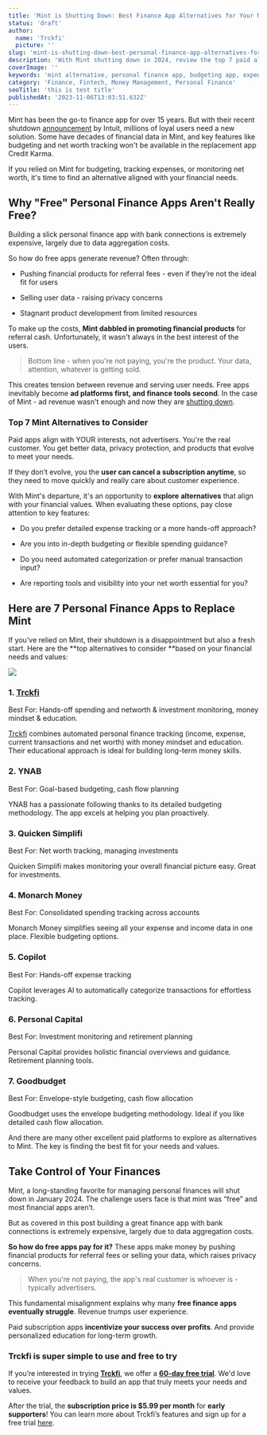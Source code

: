 ```yaml
---
title: 'Mint is Shutting Down: Best Finance App Alternatives for Your Money in 2024'
status: 'draft'
author:
  name: 'Trckfi'
  picture: ''
slug: 'mint-is-shutting-down-best-personal-finance-app-alternatives-for-your-money-in-2024'
description: 'With Mint shutting down in 2024, review the top 7 paid alternatives for budgeting, expense tracking and managing your finances aligned with your needs.'
coverImage: ''
keywords: 'mint alternative, personal finance app, budgeting app, expense tracking app, finance management app, mint shutdown, replace mint'
category: 'Finance, Fintech, Money Management, Personal Finance'
seoTitle: 'this is test title'
publishedAt: '2023-11-06T13:03:51.632Z'
---
```


Mint has been the go-to finance app for over 15 years. But with their recent shutdown [announcement](https://www.theverge.com/2023/11/2/23943254/mint-intuit-shutting-down-credit-karma) by Intuit, millions of loyal users need a new solution. Some have decades of financial data in Mint, and key features like budgeting and net worth tracking won't be available in the replacement app Credit Karma.

If you relied on Mint for budgeting, tracking expenses, or monitoring net worth, it's time to find an alternative aligned with your financial needs.

## **Why "Free" Personal Finance Apps Aren't Really Free?**

Building a slick personal finance app with bank connections is extremely expensive, largely due to data aggregation costs.

So how do free apps generate revenue? Often through:

- Pushing financial products for referral fees - even if they’re not the ideal fit for users

- Selling user data - raising privacy concerns

- Stagnant product development from limited resources

To make up the costs, **Mint dabbled in promoting financial products** for referral cash. Unfortunately, it wasn't always in the best interest of the users.

> Bottom line - when you're not paying, you're the product. Your data, attention, whatever is getting sold.

This creates tension between revenue and serving user needs. Free apps inevitably become **ad platforms first, and finance tools second**. In the case of Mint - ad revenue wasn't enough and now they are [shutting down](https://www.nytimes.com/2023/11/03/business/mint-app-closing-intuit.html).

### Top 7 Mint Alternatives to Consider

Paid apps align with YOUR interests, not advertisers. You're the real customer. You get better data, privacy protection, and products that evolve to meet your needs.

If they don’t evolve, you the **user can cancel a subscription anytime**, so they need to move quickly and really care about customer experience.

With Mint's departure, it's an opportunity to **explore** **alternatives** that align with your financial values. When evaluating these options, pay close attention to key features:

- Do you prefer detailed expense tracking or a more hands-off approach?

- Are you into in-depth budgeting or flexible spending guidance?

- Do you need automated categorization or prefer manual transaction input?

- Are reporting tools and visibility into your net worth essential for you?

## **Here are 7 Personal Finance Apps to Replace Mint**

If you've relied on Mint, their shutdown is a disappointment but also a fresh start. Here are the \*\*top alternatives to consider \*\*based on your financial needs and values:

[![](/images/home-IwNT.jpeg)](/pricing)

### 1\. [Trckfi](www.trckfi.com/pricing)

Best For: Hands-off spending and networth & investment monitoring, money mindset & education.

[Trckfi](www.trckfi.com) combines automated personal finance tracking (income, expense, current transactions and net worth) with money mindset and education. Their educational approach is ideal for building long-term money skills.

### 2\. YNAB

Best For: Goal-based budgeting, cash flow planning

YNAB has a passionate following thanks to its detailed budgeting methodology. The app excels at helping you plan proactively.

### 3\. Quicken Simplifi

Best For: Net worth tracking, managing investments

Quicken Simplifi makes monitoring your overall financial picture easy. Great for investments.

### 4\. Monarch Money

Best For: Consolidated spending tracking across accounts

Monarch Money simplifies seeing all your expense and income data in one place. Flexible budgeting options.

### 5\. Copilot

Best For: Hands-off expense tracking

Copilot leverages AI to automatically categorize transactions for effortless tracking.

### 6\. Personal Capital

Best For: Investment monitoring and retirement planning

Personal Capital provides holistic financial overviews and guidance. Retirement planning tools.

### 7\. Goodbudget

Best For: Envelope-style budgeting, cash flow allocation

Goodbudget uses the envelope budgeting methodology. Ideal if you like detailed cash flow allocation.

And there are many other excellent paid platforms to explore as alternatives to Mint. The key is finding the best fit for your needs and values.

## Take Control of Your Finances

Mint, a long-standing favorite for managing personal finances will shut down in January 2024. The challenge users face is that mint was “free” and most financial apps aren’t.

But as covered in this post building a great finance app with bank connections is extremely expensive, largely due to data aggregation costs.

**So how do free apps pay for it?** These apps make money by pushing financial products for referral fees or selling your data, which raises privacy concerns.

> When you're not paying, the app's real customer is whoever is - typically advertisers.

This fundamental misalignment explains why many **free finance apps eventually struggle**. Revenue trumps user experience.

Paid subscription apps **incentivize your success over profits**. And provide personalized education for long-term growth.

### **Trckfi is super simple to use and free to try**

If you’re interested in trying [**Trckfi**](www.trckfi.com), we offer a [**60-day free trial**](www.trckfi.com/pricing). We'd love to receive your feedback to build an app that truly meets your needs and values.

After the trial, the **subscription price is $5.99 per month** for **early** **supporters**! You can learn more about Trckfi’s features and sign up for a free trial [here](https://www.trckfi.com/beta).

